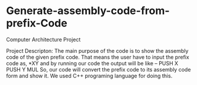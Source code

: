 # Generate-assembly-code-from-prefix-Code
 Computer Architecture Project

Project Descripton:
The main purpose of the code is to show the assembly code of the given prefix code. That means
the user have to input the prefix code as, *XY and by running our code the output will be like –
PUSH X
PUSH Y
MUL
So, our code will convert the prefix code to its assembly code form and show it. We used C++
programing language for doing this.
